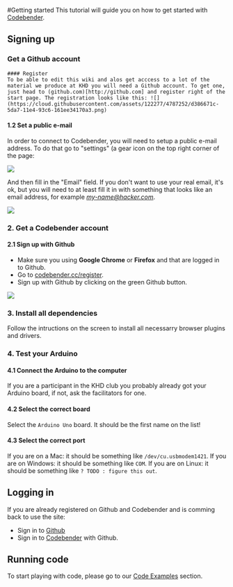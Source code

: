 #Getting started
This tutorial will guide you on how to get started with [Codebender](http://codebender.cc).

## Signing up
 ### Get a Github account 
    #### Register
    To be able to edit this wiki and alos get acccess to a lot of the material we produce at KHD you will need a Github account. To get one, just head to (github.com)[http://github.com] and register right of the start page. The registration looks like this: ![](https://cloud.githubusercontent.com/assets/122277/4787252/d386671c-5da7-11e4-93c6-161ee34170a3.png)

#### 1.2 Set a public e-mail
In order to connect to Codebender, you will need to setup a public e-mail address. To do that go to "settings" (a gear icon on the top right corner of the page:

![](https://cloud.githubusercontent.com/assets/122277/4787290/ca4f5036-5da8-11e4-8fb6-457255dc13cf.png)

And then fill in the "Email" field. If you don't want to use your real email, it's ok, but you will need to at least fill it in with something that looks like an email address, for example *my-name@hacker.com*.

![](https://cloud.githubusercontent.com/assets/122277/4787456/4979b7f0-5dab-11e4-8ebd-4a25cba8fc30.png)

### 2. Get a Codebender account
#### 2.1 Sign up with Github
* Make sure you using **Google Chrome** or **Firefox**  and that are logged in to Github. 
* Go to [codebender.cc/register](https://codebender.cc/register/).
* Sign up with Github by clicking on the green Github button.

![](https://cloud.githubusercontent.com/assets/122277/4787488/f1af6618-5dab-11e4-93c8-58a2f5db917f.png)

### 3. Install all dependencies
Follow the intructions on the screen to install all necessarry browser plugins and drivers.

### 4. Test your Arduino

#### 4.1 Connect the Arduino to the computer

If you are a participant in the KHD club you probably already got your Arduino board, if not, ask the facilitators for one.

#### 4.2 Select the correct board
Select the ````Arduino Uno```` board. It should be the first name on the list!

#### 4.3 Select the correct port
If you are on a Mac: it should be something like ````/dev/cu.usbmodem1421````.
If you are on Windows: it should be something like ````COM````.
If you are on Linux: it should be something like ````? TODO : figure this out````.

## Logging in
If you are already registered on Github and Codebender and is comming back to use the site:
* Sign in to [Github](http://github.com)
* Sign in to [Codebender](http://codebender.cc) with Github. 

## Running code
To start playing with code, please go to our [Code Examples](code-examples.md) section.
